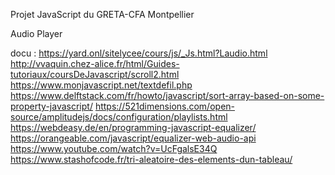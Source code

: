 Projet JavaScript du GRETA-CFA Montpellier

Audio Player

docu :
https://yard.onl/sitelycee/cours/js/_Js.html?Laudio.html
http://vvaquin.chez-alice.fr/html/Guides-tutoriaux/coursDeJavascript/scroll2.html
https://www.monjavascript.net/textdefil.php
https://www.delftstack.com/fr/howto/javascript/sort-array-based-on-some-property-javascript/
https://521dimensions.com/open-source/amplitudejs/docs/configuration/playlists.html
https://webdeasy.de/en/programming-javascript-equalizer/
https://orangeable.com/javascript/equalizer-web-audio-api
https://www.youtube.com/watch?v=UcFgalsE34Q
https://www.stashofcode.fr/tri-aleatoire-des-elements-dun-tableau/
